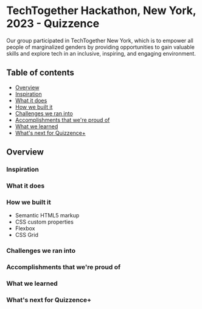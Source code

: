 # TechTogether Hackathon, New York, 2023 - Quizzence

Our group participated in TechTogether New York, which is to empower all people of marginalized genders by providing opportunities to gain valuable skills and explore tech in an inclusive, inspiring, and engaging environment.

## Table of contents

- [Overview](#overview)
- [Inspiration](#Inspiration)
- [What it does](#Whaitdoes)
- [How we built it](#Built)
- [Challenges we ran into](#Challenges)
- [Accomplishments that we're proud of](#Accomplishments )
- [What we learned](#Learned)
- [What's next for Quizzence+](#Next)
  <!-- - [Links](#links) -->

## Overview

### Inspiration



### What it does



### How we built it

- Semantic HTML5 markup
- CSS custom properties
- Flexbox
- CSS Grid


### Challenges we ran into


### Accomplishments that we're proud of


### What we learned


### What's next for Quizzence+ 









